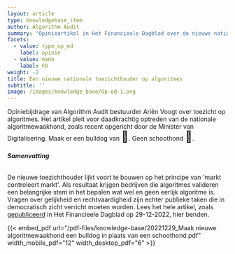 ```yaml
---
layout: article
type: knowledgebase_item
author: Algorithm Audit
summary: "Opinieartikel in Het Financieele Dagblad over de nieuwe nationale algoritmetoezichthouder. Maak er een bulldog van \U0001F43A, geen schoothond \U0001F436"
facets:
  - value: type_op_ed
    label: opinie
  - value: none
    label: FD
weight: -2
title: Een nieuwe nationale toezichthouder op algoritmes
subtitle: ''
image: /images/knowledge_base/Op-ed-1.png
---
```


Opiniebijdrage van Algorithm Audit bestuurder Ariën Voogt over toezicht op algoritmes. Het artikel pleit voor daadkrachtig optreden van de nationale algoritmewaakhond, zoals recent opgericht door de Minister van Digitalisering. Maak er een bulldog van <span style="font-size: 25px;">🐺</span>. Geen schoothond <span style="font-size: 25px;">🐶</span>.

###### **Samenvatting**

De nieuwe toezichthouder lijkt voort te bouwen op het principe van 'markt controleert markt'. Als resultaat krijgen bedrijven die algoritmes valideren een belangrijke stem in het bepalen wat wel en geen eerlijk algoritme is. Vragen over gelijkheid en rechtvaardigheid zijn echter publieke taken die in democratisch zicht verricht moeten worden. Lees het hele artikel, zoals <a href="https://fd.nl/opinie/1462782/maak-nieuwe-algoritmewaakhond-een-bulldog-in-plaats-van-een-schoothond" target="_blank">gepubliceerd</a> in Het Financieele Dagblad op 29-12-2022, hier benden.

{{< embed_pdf url="/pdf-files/knowledge-base/20221229_Maak nieuwe algoritmewaakhond een bulldog in plaats van een schoothond.pdf" width_mobile_pdf="12" width_desktop_pdf="6" >}}
